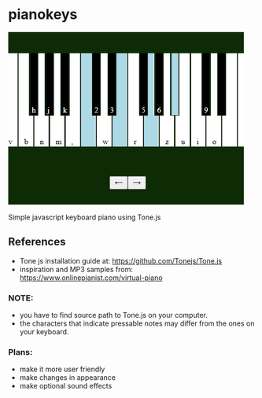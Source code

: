 # pianokeys

![thumbnail](./thumbnail.png)

Simple javascript keyboard piano using Tone.js
## References

- Tone js installation guide at: https://github.com/Tonejs/Tone.js
- inspiration and MP3 samples from: https://www.onlinepianist.com/virtual-piano

### NOTE:

- you have to find source path to Tone.js on your computer.
- the characters that indicate pressable notes may differ from the ones on your keyboard.

### Plans:

- make it more user friendly
- make changes in appearance
- make optional sound effects